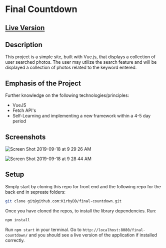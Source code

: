 # Final Countdown

## [Live Version](https://kirbydd.github.io/final-countdown/)

## Description

This project is a simple site, built with Vue.js, that displays a collection of user searched photos. The user may utilize the search feature and will be displayed a collection of photos related to the keyword entered.

## Emphasis of the Project

Further knowledge on the following technologies/principles:

- VueJS
- Fetch API's
- Self-Learning and implementing a new framework within a 4-5 day period

## Screenshots

![Screen Shot 2019-09-18 at 9 29 26 AM](https://user-images.githubusercontent.com/36940278/65163392-5e794c00-da2a-11e9-9bd3-93934709b6cc.png)

![Screen Shot 2019-09-18 at 9 28 44 AM](https://user-images.githubusercontent.com/36940278/65163385-5b7e5b80-da2a-11e9-845c-fc7528ccd287.png)

## Setup

Simply start by cloning this repo for front end and the following repo for the back end in sepreate folders:

```bash
git clone git@github.com:KirbyDD/final-countdown.git
```

Once you have cloned the repos, to install the library dependencies. Run:

```bash
npm install
```

Run `npm start` in your terminal. Go to `http://localhost:8080/final-countdown/` and you should see a live version of the application if installed correctly.
